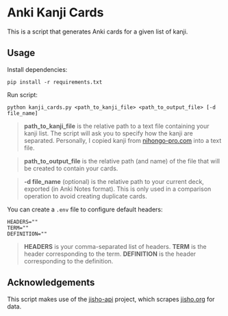 # Anki Kanji Cards
This is a script that generates Anki cards for a given list of kanji.

## Usage
Install dependencies:
```
pip install -r requirements.txt
```

Run script:
```
python kanji_cards.py <path_to_kanji_file> <path_to_output_file> [-d file_name]
```

> **path_to_kanji_file** is the relative path to a text file containing your kanji list. The script will ask you to specify how the kanji are separated. Personally, I copied kanji from [nihongo-pro.com](https://www.nihongo-pro.com/kanji-pal/list/jlpt) into a text file.

> **path_to_output_file** is the relative path (and name) of the file that will be created to contain your cards.

> **-d file_name** (optional) is the relative path to your current deck, exported (in Anki Notes format). This is only used in a comparison operation to avoid creating duplicate cards.

You can create a `.env` file to configure default headers:
```
HEADERS=""
TERM=""
DEFINITION=""
```

> **HEADERS** is your comma-separated list of headers. **TERM** is the header corresponding to the term. **DEFINITION** is the header corresponding to the definition.

## Acknowledgements
This script makes use of the [jisho-api](https://github.com/pedroallenrevez/jisho-api) project, which scrapes [jisho.org](https://jisho.org) for data.
